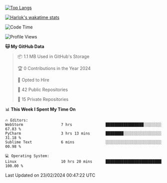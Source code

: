 [![Top Langs](https://github-readme-stats.vercel.app/api/top-langs/?username=remisiki&theme=dracula&layout=compact&hide=Jupyter%20Notebook,CSS,HTML&langs_count=10&exclude_repo=GMM-Demux-GUI)](https://github.com/anuraghazra/github-readme-stats)

[![Harlok's wakatime stats](https://github-readme-stats.vercel.app/api/wakatime?username=@remisiki&theme=dracula&layout=compact&langs_count=10&hide=other,html,css,text,json,markdown,jupyter)](https://github.com/anuraghazra/github-readme-stats)

<!--START_SECTION:waka-->
![Code Time](http://img.shields.io/badge/Code%20Time-667%20hrs%2022%20mins-blue)

![Profile Views](http://img.shields.io/badge/Profile%20Views-0-blue)

**🐱 My GitHub Data** 

> 📦 1.1 MB Used in GitHub's Storage 
 > 
> 🏆 0 Contributions in the Year 2024
 > 
> 💼 Opted to Hire
 > 
> 📜 42 Public Repositories 
 > 
> 🔑 15 Private Repositories 
 > 
📊 **This Week I Spent My Time On** 

```text
🔥 Editors: 
WebStorm                 7 hrs               █████████████████░░░░░░░░   67.83 % 
PyCharm                  3 hrs 13 mins       ████████░░░░░░░░░░░░░░░░░   31.18 % 
Sublime Text             6 mins              ░░░░░░░░░░░░░░░░░░░░░░░░░   00.98 % 

💻 Operating System: 
Linux                    10 hrs 20 mins      █████████████████████████   100.00 % 
```


 Last Updated on 23/02/2024 00:47:22 UTC
<!--END_SECTION:waka-->
